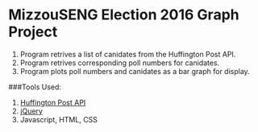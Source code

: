# MizzouSENG Election 2016 Graph Project

1. Program retrives a list of canidates from the Huffington Post API. 
2. Program retrives corresponding poll numbers for canidates.
3. Program plots poll numbers and canidates as a bar graph for display.

###Tools Used:
 
1. [Huffington Post API](http://elections.huffingtonpost.com/pollster/api)
2. [jQuery](https://jquery.com/)
3. Javascript, HTML, CSS